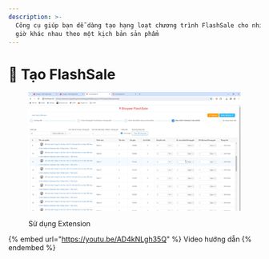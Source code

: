 ```yaml
---
description: >-
  Công cụ giúp bạn dễ dàng tạo hạng loạt chương trình FlashSale cho nhiều khung
  giờ khác nhau theo một kịch bản sản phẩm
---
```


# 🥂 Tạo FlashSale

<figure><img src="../../../.gitbook/assets/image (1) (1) (1) (1) (1) (1) (1) (1) (1) (1) (1).png" alt=""><figcaption><p>Sử dụng Extension</p></figcaption></figure>

{% embed url="https://youtu.be/AD4kNLgh35Q" %}
Video hướng dẫn
{% endembed %}

